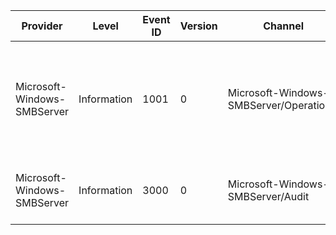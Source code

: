 Provider                     |  Level        |  Event ID  |  Version  |  Channel                                  |  Task         |  Opcode  |  Keyword      |  Message
-----------------------------|---------------|------------|-----------|-------------------------------------------|---------------|----------|---------------|--------------------------------------------------------------------------------------------------------------------------------------------------------------------------------------------------------------------------------------------------------------------------------------------------------------------------------------------------------------------------------------------------------------------------------------------------------------------------------------------------------------------------------------------------------------------------------------------------------------------------------------------------------
Microsoft-Windows-SMBServer  |  Information  |  1001      |  0        |  Microsoft-Windows-SMBServer/Operational  |  SrvDisabled  |          |  Operational  |  A client attempted to access the server using SMB1 and was rejected because SMB1 file sharing support is disabled.Guidance:An administrator has disabled server support for SMB1. Clients running Windows XP / Windows Server 2003 R2 and earlier will not be able to access this server. Clients running Windows Vista / Windows Server 2008 and later no longer require SMB1. To determine which clients are attempting to access this server using SMB1, enable SMB1 access auditing by running the following command:	reg add HKEY_LOCAL_MACHINE\SYSTEM\CurrentControlSet\Services\LanmanServer\Parameters /v AuditSmb1Access /t REG_DWORD -d 1 /f
Microsoft-Windows-SMBServer  |  Information  |  3000      |  0        |  Microsoft-Windows-SMBServer/Audit        |               |          |               |  SMB1 accessClient Address: {ClientName}Guidance:This event indicates that a client attempted to access the server using SMB1. To stop auditing SMB1 access, run the following command:	reg add HKEY_LOCAL_MACHINE\SYSTEM\CurrentControlSet\Services\LanmanServer\Parameters /v AuditSmb1Access /t REG_DWORD -d 0 /f